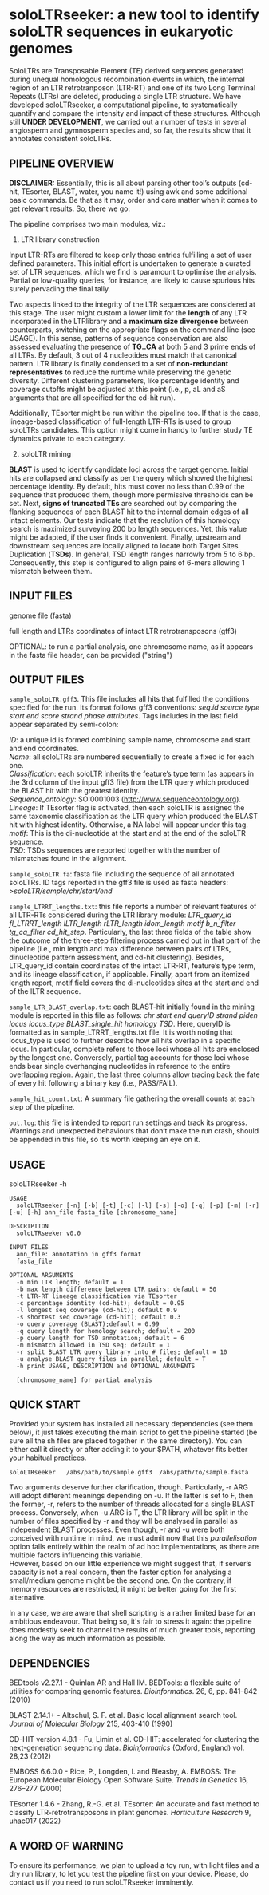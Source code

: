 # soloLTRseeker: a new tool to identify soloLTR sequences in eukaryotic genomes 

SoloLTRs are Transposable Element (TE) derived sequences generated during unequal homologous recombination events in which, the internal region of an LTR retrotranposon (LTR-RT) and one of its two Long Terminal Repeats (LTRs) are deleted, producing a single LTR structure. We have developed soloLTRseeker, a computational pipeline, to systematically quantify and compare the intensity and impact of these structures. Although still **UNDER DEVELOPMENT**, we carried out a number of tests in several angiosperm and gymnosperm species and, so far, the results show that it annotates consistent soloLTRs.

## PIPELINE OVERVIEW

**DISCLAIMER:** Essentially, this is all about parsing other tool’s outputs (cd-hit, TEsorter, BLAST, water, you name it!) using awk and some additional basic commands. Be that as it may, order and care matter when it comes to get relevant results. So, there we go:

The pipeline comprises two main modules, viz.:

1.	LTR library construction

Input LTR-RTs are filtered to keep only those entries fulfilling a set of user defined parameters. This initial effort is undertaken to generate a curated set of LTR sequences, which we find is paramount to optimise the analysis. Partial or low-quality queries, for instance, are likely to cause spurious hits surely pervading the final tally.  

Two aspects linked to the integrity of the LTR sequences are considered at this stage. The user might custom a lower limit for the **length** of any LTR incorporated in the LTRlibrary and a **maximum size divergence** between counterparts, switching on the appropriate flags on the command line (see USAGE). In this sense, patterns of sequence conservation are also assessed evaluating the presence of **TG..CA** at both 5 and 3 prime ends of all LTRs. By default, 3 out of 4 nucleotides must match that canonical pattern. LTR library is finally condensed to a set of **non-redundant representatives** to reduce the runtime while preserving the genetic diversity. Different clustering parameters, like percentage identity and coverage cutoffs might be adjusted at this point (i.e., p, aL and aS arguments that are all specified for the cd-hit run).

Additionally, TEsorter might be run within the pipeline too. If that is the case, lineage-based classification of full-length LTR-RTs is used to group soloLTRs candidates. This option might come in handy to further study TE dynamics private to each category.

2.	soloLTR mining 

**BLAST** is used to identify candidate loci across the target genome. Initial hits are collapsed and classify as per the query which showed the highest percentage identity. By default, hits must cover no less than 0.99 of the sequence that produced them, though more permissive thresholds can be set. Next, **signs of truncated TEs** are searched out by comparing the flanking sequences of each BLAST hit to the internal domain edges of all intact elements. Our tests indicate that the resolution of this homology search is maximized surveying 200 bp length sequences. Yet, this value might be adapted, if the user finds it convenient. Finally, upstream and downstream sequences are locally aligned to locate both Target Sites Duplication (**TSDs**). In general, TSD length ranges narrowly from 5 to 6 bp. Consequently, this step is configured to align pairs of 6-mers allowing 1 mismatch between them.


## INPUT FILES

genome file (fasta)  

full length and LTRs coordinates of intact LTR retrotransposons (gff3)  

OPTIONAL: to run a partial analysis, one chromosome name, as it appears in the fasta file header, can be provided ("string")  


## OUTPUT FILES 

`sample_soloLTR.gff3`. This file includes all hits that fulfilled the conditions specified for the run. Its format follows gff3 conventions: *seq.id source type start end score strand phase attributes*. Tags includes in the last field appear separated by semi-colon:

*ID*: a unique id is formed combining sample name, chromosome and start and end coordinates.  
*Name*: all soloLTRs are numbered sequentially to create a fixed id for each one.  
*Classification*: each soloLTR inherits the feature’s type term (as appears in the 3rd column of the input gff3 file) from the LTR query which produced the BLAST hit with the greatest identity.  
*Sequence_ontology*: SO:0001003 (http://www.sequenceontology.org).  
*Lineage*: If TEsorter flag is activated, then each soloLTR is assigned the same taxonomic classification as the LTR query which produced the BLAST hit with highest identity. Otherwise, a NA label will appear under this tag.   
*motif*: This is the di-nucleotide at the start and at the end of the soloLTR sequence.  
*TSD*: TSDs sequences are reported together with the number of mismatches found in the alignment.  

`sample_soloLTR.fa`: fasta file including the sequence of all annotated soloLTRs. ID tags reported in the gff3 file is used as fasta headers: *>soloLTR/sample/chr/start/end*

`sample_LTRRT_lengths.txt`: this file reports a number of relevant features of all LTR-RTs considered during the LTR library module: *LTR_query_id  fl_LTRRT_length lLTR_length  rLTR_length  idom_length  motif  b_n_filter  tg_ca_filter  cd_hit_step*. Particularly, the last three fields of the table show the outcome of the three-step filtering process carried out in that part of the pipeline (i.e., min length and max difference between pairs of LTRs, dinucleotide pattern assessment, and cd-hit clustering). Besides, LTR_query_id contain coordinates of the intact LTR-RT, feature’s type term, and its lineage classification, if applicable. Finally, apart from an itemized length report, motif field covers the di-nucleotides sites at the start and end of the lLTR sequence.

`sample_LTR_BLAST_overlap.txt`: each BLAST-hit initially found in the mining module is reported in this file as follows: *chr  start  end  queryID  strand  piden  locus  locus_type  BLAST_single_hit  homology  TSD*. Here, queryID is formatted as in sample_LTRRT_lengths.txt file. It is worth noting that locus_type is used to further describe how all hits overlap in a specific locus. In particular, complete refers to those loci whose all hits are enclosed by the longest one. Conversely, partial tag accounts for those loci whose ends bear single overhanging nucleotides in reference to the entire overlapping region. Again, the last three columns allow tracing back the fate of every hit following a binary key (i.e., PASS/FAIL).  

`sample_hit_count.txt`: A summary file gathering the overall counts at each step of the pipeline.  

`out.log`: this file is intended to report run settings and track its progress. Warnings and unexpected behaviours that don’t make the run crash, should be appended in this file, so it’s worth keeping an eye on it.


## USAGE

soloLTRseeker -h

    USAGE
      soloLTRseeker [-n] [-b] [-t] [-c] [-l] [-s] [-o] [-q] [-p] [-m] [-r] [-u] [-h] ann_file fasta_file [chromosome_name]

    DESCRIPTION
      soloLTRseeker v0.0

    INPUT FILES
      ann_file: annotation in gff3 format
      fasta_file

    OPTIONAL ARGUMENTS
      -n min LTR length; default = 1
      -b max length difference between LTR pairs; default = 50
      -t LTR-RT lineage classification via TEsorter
      -c percentage identity (cd-hit); default = 0.95
      -l longest seq coverage (cd-hit); default 0.9
      -s shortest seq coverage (cd-hit); default 0.3
      -o query coverage (BLAST);default = 0.99
      -q query length for homology search; default = 200
      -p query length for TSD annotation; default = 6
      -m mismatch allowed in TSD seq; default = 1
      -r split BLAST LTR query library into # files; default = 10
      -u analyse BLAST query files in parallel; default = T
      -h print USAGE, DESCRIPTION and OPTIONAL ARGUMENTS

      [chromosome_name] for partial analysis



## QUICK START

Provided your system has installed all necessary dependencies (see them below), it just takes executing the main script to get the pipeline started (be sure all the sh files are placed together in the same directory). You can either call it directly or after adding it to your $PATH, whatever fits better your habitual practices.

`soloLTRseeker   /abs/path/to/sample.gff3  /abs/path/to/sample.fasta`

Two arguments deserve further clarification, though. Particularly, -r ARG will adopt different meanings depending on -u. If the latter is set to F, then the former, -r, refers to the number of threads allocated for a single BLAST process. Conversely, when -u ARG is T, the LTR library will be split in the number of files specified by -r and they will be analysed in parallel as independent BLAST processes. 
Even though, -r and -u were both conceived with runtime in mind, we must admit now that this *parallelisation* option falls entirely within the realm of ad hoc implementations, as there are multiple factors influencing this variable.  
However, based on our little experience we might suggest that, if server’s capacity is not a real concern, then the faster option for analysing a small/medium genome might be the second one. On the contrary, if memory resources are restricted, it might be better going for the first alternative.

In any case, we are aware that shell scripting is a rather limited base for an ambitious endeavour. That being so, it's fair to stress it again: the pipeline does modestly seek to channel the results of much greater tools, reporting along the way as much information as possible.

## DEPENDENCIES

BEDtools v2.27.1 - Quinlan AR and Hall IM. BEDTools: a flexible suite of utilities for comparing genomic features. *Bioinformatics*. 26, 6, pp. 841–842 (2010)  

BLAST 2.14.1+ - Altschul, S. F. et al. Basic local alignment search tool. *Journal of Molecular Biology* 215, 403-410 (1990)  

CD-HIT version 4.8.1 - Fu, Limin et al. CD-HIT: accelerated for clustering the next-generation sequencing data. *Bioinformatics* (Oxford, England) vol. 28,23 (2012)  

EMBOSS 6.6.0.0 - Rice, P., Longden, I. and Bleasby, A. EMBOSS: The European Molecular Biology Open Software Suite. *Trends in Genetics* 16, 276–277 (2000)  

TEsorter 1.4.6 - Zhang, R.-G. et al. TEsorter: An accurate and fast method to classify LTR-retrotransposons in plant genomes. *Horticulture Research* 9, uhac017 (2022)  


## A WORD OF WARNING

To ensure its performance, we plan to upload a toy run, with light files and a dry run library, to let you test the pipeline first on your device. Please, do contact us if you need to run soloLTRseeker imminently.


